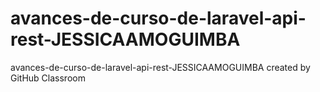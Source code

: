 # avances-de-curso-de-laravel-api-rest-JESSICAAMOGUIMBA
avances-de-curso-de-laravel-api-rest-JESSICAAMOGUIMBA created by GitHub Classroom
